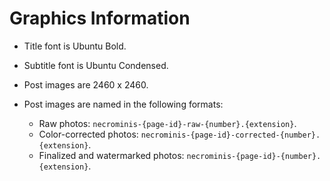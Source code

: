# Graphics Information

* Title font is Ubuntu Bold.
* Subtitle font is Ubuntu Condensed.

* Post images are 2460 x 2460.
* Post images are named in the following formats:
	* Raw photos: `necrominis-{page-id}-raw-{number}.{extension}`.
	* Color-corrected photos: `necrominis-{page-id}-corrected-{number}.{extension}`.
	* Finalized and watermarked photos: `necrominis-{page-id}-{number}.{extension}`.